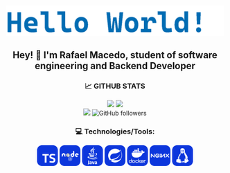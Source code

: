 ![hello world](gif/HelloWorld.gif)

<div align="center">
  <h2> Hey! 👋 I'm Rafael Macedo, student of software engineering and Backend Developer</h2>
</div>

<div align="center">
  <h3>📈 GITHUB STATS</h3>
  <span>
    <img height="160rem" src="https://github-readme-stats.vercel.app/api?username=rafaelrmacedo&show_icons=true&include_all_commits=true&count_private=true&theme=react&hide_border=true&bg_color=0D1117&title_color=0C36DC&icon_color=0C36DC"/>
    <img height="160rem" src="https://github-readme-stats.vercel.app/api/top-langs/?username=rafaelrmacedo&layout=compact&theme=react&hide_border=true&bg_color=0D1117&title_color=0C36DC&icon_color=0C36DC"/>
    <br>
    <img src="https://komarev.com/ghpvc/?username=rafaelrmacedo&label=Profile%20views&color=0C36DC&style=flat">
    <img alt="GitHub followers" src="https://img.shields.io/github/followers/rafaelrmacedo?style=flat&logo=github&label=follow&color=0C36DC">
  </pan>
</div>

<div align="center">
  <h3>💻 Technologies/Tools:</h3>
  <span>
    <img height="48" src="icons/TS copy.svg" alt="Typescript">
    <img height="48" src="icons/Node copy.svg" alt="NodeJS">
    <img height="48" src="icons/java.svg" alt="Java">
    <img height="48" src="icons/spring.svg" alt="Spring Framework">
    <img height="48" src="icons/docker.svg" alt="Docker">
    <img height="48" src="icons/nginx.svg" alt="Nginx Server">
    <img height="48" src="icons/linux.svg" alt="Linux">
  </span>
<div>
